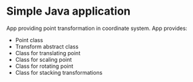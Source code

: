 # Simple Java application

App providing point transformation in coordinate system.
App provides:
* Point class
* Transform abstract class
* Class for translating point
* Class for scaling point
* Class for rotating point
* Class for stacking transformations
